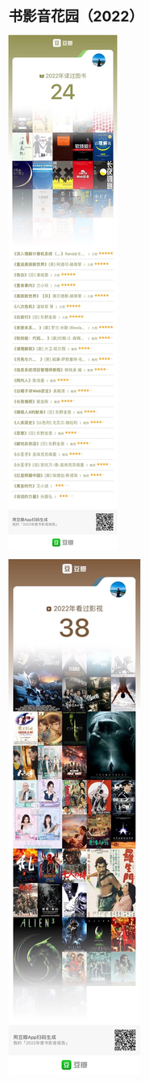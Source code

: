 # 书影音花园（2022）

![2022overview-book](./image/2022overview-book.jpeg)

![2022overview-movie](./image/2022overview-movie.jpeg)
